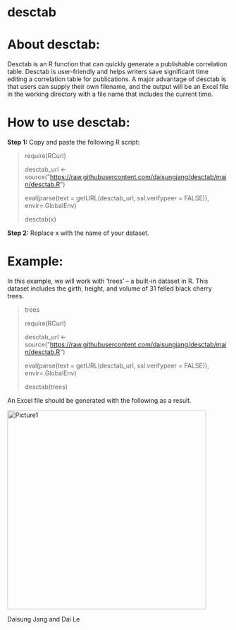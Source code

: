 # desctab

# About desctab:
Desctab is an R function that can quickly generate a publishable correlation table. Desctab is user-friendly and helps writers save significant time editing a correlation table for publications. A major advantage of desctab is that users can supply their own filename, and the output will be an Excel file in the working directory with a file name that includes the current time. 

# How to use desctab:
**Step 1:** Copy and paste the following R script:

> require(RCurl)
> 
> desctab_url <-source("https://raw.githubusercontent.com/daisungjang/desctab/main/desctab.R")
> 
> eval(parse(text = getURL(desctab_url, ssl.verifypeer = FALSE)), envir=.GlobalEnv)
> 
> desctab(x)
 
**Step 2:** Replace x with the name of your dataset.

# Example:
In this example, we will work with ‘trees’ – a built-in dataset in R. This dataset includes the girth, height, and volume of 31 felled black cherry trees.

> trees 
> 
> require(RCurl)
> 
> desctab_url <- source("https://raw.githubusercontent.com/daisungjang/desctab/main/desctab.R")
> 
> eval(parse(text = getURL(desctab_url, ssl.verifypeer = FALSE)), envir=.GlobalEnv)
> 
> desctab(trees)

An Excel file should be generated with the following as a result.

<img width="451" alt="Picture1" src="https://user-images.githubusercontent.com/105834006/182022454-360d80a0-1809-43e2-bc17-19ca046b5bbd.png">

Daisung Jang and Dai Le
